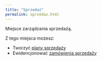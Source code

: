 ```yaml
---
title: "Sprzedaż"
permalink: sprzedaz.html 
---
```


Miejsce zarządzania sprzedażą.
  
Z tego miejsca możesz: 

- Tworzyć [plany sprzedaży](/plany-sprzedazy)
- Ewidencjonować [zamówienia sprzedaży](/zlecenia-nadrzedne)


  